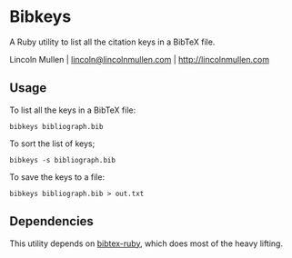 # Bibkeys

A Ruby utility to list all the citation keys in a BibTeX file.

Lincoln Mullen | lincoln@lincolnmullen.com | http://lincolnmullen.com

## Usage

To list all the keys in a BibTeX file:

    bibkeys bibliograph.bib

To sort the list of keys;

    bibkeys -s bibliograph.bib

To save the keys to a file:

    bibkeys bibliograph.bib > out.txt

## Dependencies

This utility depends on [bibtex-ruby][], which does most of the heavy
lifting.

  [bibtex-ruby]: https://github.com/inukshuk/bibtex-ruby
